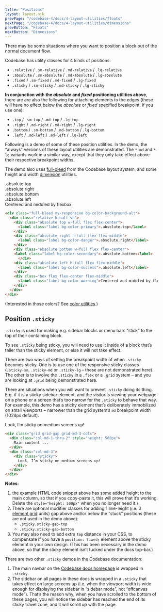 ```yaml
---
title: "Positions"
layout: layout.njk
prevPage: "/codebase-4/docs/4-layout-utilities/floats"
nextPage: "/codebase-4/docs/4-layout-utilities/dimensions"
prevButton: "Floats"
nextButton: "Dimensions"
---
```


<p class="t-lg t-thin">There may be some situations where you want to position a block out of the normal document flow.</p>

Codebase has utility classes for 4 kinds of positions:

* `.relative` / `.sm-relative` / `.md-relative` / `.lg-relative`
* `.absolute` / `.sm-absolute` / `.md-absolute` / `.lg-absolute`
* `.fixed` / `.sm-fixed` / `.md-fixed` / `.lg-fixed`
* `.sticky` / `.sm-sticky` / `.md-sticky` / `.lg-sticky`

**In conjunction with the _absolute_ and _fixed_ positioning utilities above**, there are are also the following for attaching elements to the edges (these will have no effect below the _absolute_ or _fixed_ specified breakpoint, if you use one):

* `.top` / `.sm-top` / `.md-top` / `.lg-top`
* `.right` / `.md-right` / `.md-right` / `.lg-right`
* `.bottom` / `.sm-bottom` / `.md-bottom` / `.lg-bottom`
* `.left` / `.md-left` / `.md-left` / `.lg-left`

Following is a demo of some of these position utilities. In the demo, the “always” versions of these layout utilities are demonstrated. The `*-md` and `*-lg` variants work in a similar way, except that they only take effect above their respective breakpoint widths.

The demo also uses [full-bleed](/codebase-4/docs/3-responsive-layouts/bleeds) from the Codebase layout system, and some height and width [dimension](/codebase-4/docs/4-layout-utilities/dimensions) utilities.

<div class="container-grid-full-bleed my-responsive bg-color-background-alt">
  <div class="relative h-half-vh">
    <div class="absolute top w-full flex flex-center">
      <label class="label bg-color-primary">.absolute.top</label>
    </div>
    <div class="absolute right h-full flex flex-middle">
      <label class="label bg-color-danger">.absolute.right</label>
    </div>
    <div class="absolute bottom w-full flex flex-center">
    <label class="label bg-color-secondary">.absolute.bottom</label>
      </div>
    <div class="absolute left h-full flex flex-middle">
      <label class="label bg-color-success">.absolute.left</label>
    </div>
    <div class="box flex flex-center flex-middle">
      <label class="label bg-color-warning">Centered and middled by flexbox</label>
    </div>
  </div>
</div>

```html
<div class="full-bleed my-responsive bg-color-background-alt">
  <div class="relative h-half-vh">
    <div class="absolute top w-full flex flex-center">
      <label class="label bg-color-primary">.absolute.top</label>
    </div>
    <div class="absolute right h-full flex flex-middle">
      <label class="label bg-color-danger">.absolute.right</label>
    </div>
    <div class="absolute bottom w-full flex flex-center">
    <label class="label bg-color-secondary">.absolute.bottom</label>
      </div>
    <div class="absolute left h-full flex flex-middle">
      <label class="label bg-color-success">.absolute.left</label>
    </div>
    <div class="box flex flex-center flex-middle">
      <label class="label bg-color-warning">Centered and middled by flexbox</label>
    </div>
  </div>
</div>
```

(Interested in those colors? See [color utilities](/codebase-4/docs/6-decoration-utilities/colors).)

## Position `.sticky`

<div class="grid grid-gap grid-md-3-cols mb-3 b-dashed">
<div class="col-md-1-thru-2 mb-0">
<p><code>.sticky</code> is used for making e.g. sidebar blocks or menu bars “stick” to the top of their containing block.</p>
<p>To see <code>.sticky</code> being sticky, you will need to use it inside of a block that’s taller than the sticky element, or else it will not take effect.</p>
<p>There are two ways of setting the breakpoint width of when <code>.sticky</code> becomes sticky. One is to use one of the responsive sticky classes (<code>.sticky-sm</code>, <code>.sticky-md</code> or <code>.sticky-lg</code> – these are not demonstrated here). The other is to involve the <code>.sticky</code> in a <code>.flex</code> or a <code>.grid</code> system – and you are looking at <code>.grid</code> being demonstrated here.
<p class="mb-0">There are situations when you will want to prevent <code>.sticky</code> doing its thing. E.g. if it is a sticky sidebar element, and the visitor is viewing your webpage on a phone or a screen that’s too narrow for the <code>.sticky</code> to behave that way. For example, this demo has a sticky element that’s deliberately immobilized on small viewports – narrower than the grid system’s <code>md</code> breakpoint width (1024px default).</p>
</div>
<div class="mb-0">
<div class="sticky bg-color-danger-alt p-block" style="top: 57px;">
Look, I’m sticky on medium screens up!
</div>
</div>
</div>

```html
<div class="grid grid-gap grid-md-3-cols">
  <div class="col-md-1-thru-2" style="height: 500px">
    Main content ...
  </div>
  <div class="col-md-3">
    <div class="sticky">
      Look, I’m sticky on medium screens up!
    </div>
  </div>
</div>
```

**Notes:**

1. the example HTML code snippet above has some added height to the main column, so that if you copy-paste it, this will prove that it’s working. Delete the `style="height: 500px"` when you no longer need it.)
2. There are optional modifier classes for adding 1 line-leight (i.e. 3 <a href="/codebase-4/docs/6-decoration-utilities/element-grid">element grid</a> units) gap above and/or below the “stuck” positions (these are not used in the demo above):
    * `.sticky.sticky-gap-top`
    * `.sticky.sticky-gap-bottom`
3. You may also need to add extra `top` distance in your CSS, to compensate if you have a `position: fixed;` element above the sticky element in your own design. (This has been necessary in the demo above, so that the sticky element isn’t tucked under the docs top-bar.)

There are two other `.sticky` demos in the Codebase documentation: 

1. The main navbar on the [Codebase docs homepage](/) is wrapped in `.sticky`.
2. The sidebar on all pages in these docs is wrapped in a `.sticky` that takes effect on large screens up (i.e. when the viewport width is wide enough for displaying the sidebar in “sidebar mode”, not “offcanvas mode”). That’s the reason why, when you have scrolled to the bottom of these pages, you will notice the sidebar has reached the end of its sticky travel zone, and it will scroll up with the page.